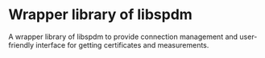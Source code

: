 # Wrapper library of libspdm

A wrapper library of libspdm to provide connection management and
user-friendly interface for getting certificates and measurements.
